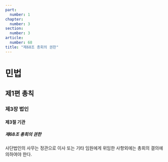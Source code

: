 ```yaml
---
part:
  number: 1
chapter:
  number: 3
section:
  number: 3
article:
  number: 68
title: "제68조 총회의 권한"
---
```

# 민법

## 제1편 총칙

### 제3장 법인

#### 제3절 기관

##### 제68조 총회의 권한

사단법인의 사무는 정관으로 이사 또는 기타 임원에게 위임한 사항외에는 총회의 결의에 의하여야 한다.
